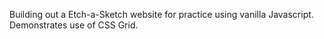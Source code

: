 Building out a Etch-a-Sketch website for practice using vanilla Javascript.
Demonstrates use of CSS Grid.
